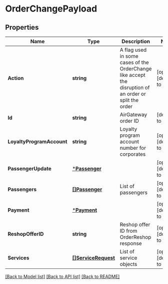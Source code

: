 # OrderChangePayload

## Properties
Name | Type | Description | Notes
------------ | ------------- | ------------- | -------------
**Action** | **string** | A flag used in some cases of the OrderChange like accept the disruption of an order or split the order | [optional] [default to null]
**Id** | **string** | AirGateway order ID | [default to null]
**LoyaltyProgramAccount** | **string** | Loyalty program account number for corporates | [optional] [default to null]
**PassengerUpdate** | [***Passenger**](Passenger.md) |  | [optional] [default to null]
**Passengers** | [**[]Passenger**](Passenger.md) | List of passengers | [optional] [default to null]
**Payment** | [***Payment**](Payment.md) |  | [optional] [default to null]
**ReshopOfferID** | **string** | Reshop offer ID from OrderReshop response | [optional] [default to null]
**Services** | [**[]ServiceRequest**](ServiceRequest.md) | List of service objects | [optional] [default to null]

[[Back to Model list]](../README.md#documentation-for-models) [[Back to API list]](../README.md#documentation-for-api-endpoints) [[Back to README]](../README.md)


